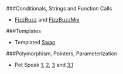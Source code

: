 ###Conditionals, Strings and Function Calls
 - [FizzBuzz][fbi] and [FizzBuzzMix][fbmi] 

[fbi]: https://10.100.1.147/cloudcoder/#exercise?c=30,p=971
[fbmi]: https://10.100.1.147/cloudcoder/#exercise?c=30,p=972

###Templates
  - Templated [Swap][swap]

[swap]: https://10.100.1.147/cloudcoder/#exercise?c=2,p=262
 

###Polymorphism, Pointers, Parameterization 
 - Pet Speak [1][p1], [2][p2], [3][p3] and [3.1][p31] 
 
[p1]: https://10.100.1.147/cloudcoder/#exercise?c=18,p=520
[p2]: https://10.100.1.147/cloudcoder/#exercise?c=18,p=521
[p3]: https://10.100.1.147/cloudcoder/#exercise?c=18,p=522
[p31]: https://10.100.1.147/cloudcoder/#exercise?c=18,p=770

